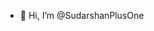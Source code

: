- 👋 Hi, I’m @SudarshanPlusOne

<!---
SudarshanPlusOne/SudarshanPlusOne is a ✨ special ✨ repository because its `README.md` (this file) appears on your GitHub profile.
You can click the Preview link to take a look at your changes.
--->
